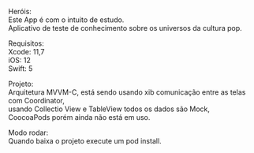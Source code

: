 Heróis: <br >
Este App é com o intuito de estudo.<br >
Aplicativo de teste de conhecimento sobre os universos da cultura pop.<br >

Requisitos: <br >
Xcode: 11,7 <br >
iOS: 12<br >
Swift: 5 <br >

Projeto: <br >
Arquitetura  MVVM-C, está sendo usando xib comunicação entre as telas com  Coordinator,<br > usando Collectio View e TableView todos os dados são Mock,<br >
CoocoaPods porém ainda não está em uso.<br >

Modo rodar: <br >
Quando baixa o projeto execute um pod install.



